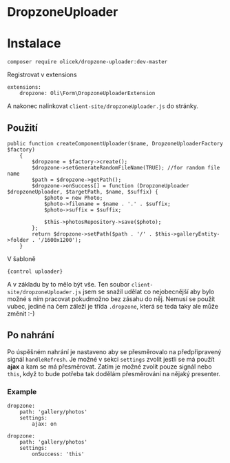 # DropzoneUploader

Instalace
============

	composer require olicek/dropzone-uploader:dev-master

Registrovat v extensions

```
extensions:
    dropzone: Oli\Form\DropzoneUploaderExtension 
```
    	
A nakonec nalinkovat `client-site/dropzoneUploader.js` do stránky.

## Použití

```
public function createComponentUploader($name, DropzoneUploaderFactory $factory)
	{
		$dropzone = $factory->create();
		$dropzone->setGenerateRandomFileName(TRUE); //for random file name
		$path = $dropzone->getPath();
		$dropzone->onSuccess[] = function (DropzoneUploader $dropzoneUploader, $targetPath, $name, $suffix) {
			$photo = new Photo;
			$photo->filename = $name . '.' . $suffix;
			$photo->suffix = $suffix;

			$this->photosRepository->save($photo);
		};
		return $dropzone->setPath($path . '/' . $this->galleryEntity->folder . '/1600x1200');
	}
```

V šabloně

```
{control uploader}
```

A v základu by to mělo být vše. Ten soubor `client-site/dropzoneUploader.js` jsem se snažil udělat co nejobecnější aby bylo možné s ním pracovat pokudmožno bez zásahu do něj. Nemusí se použít vubec, jediné na čem záleží je třída `.dropzone`, která se teda taky ale může změnit :-)

## Po nahrání

Po úspěšném nahrání je nastaveno aby se přesměrovalo na předpřipravený signál `handleRefresh`.
Je možné v sekci `settings` zvolit jestli se má použít **ajax** a kam se má přesměrovat.
Zatím je možné zvolit pouze signál nebo `this`, když to bude potřeba tak dodělám přesměrování na nějaký presenter.

### Example

```
dropzone:
	path: 'gallery/photos'
	settings:
	    ajax: on
```


```
dropzone:
	path: 'gallery/photos'
	settings:
	    onSuccess: 'this'
```
